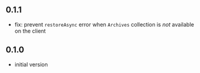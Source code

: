 ## 0.1.1
* fix: prevent `restoreAsync` error when `Archives` collection is *not* available on the client

## 0.1.0
* initial version
